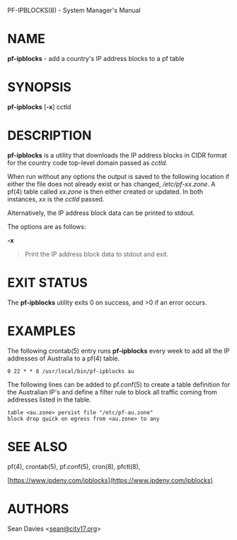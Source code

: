 PF-IPBLOCKS(8) - System Manager's Manual

# NAME

**pf-ipblocks** - add a country's IP address blocks to a pf table

# SYNOPSIS

**pf-ipblocks**
\[**-x**]
cctld

# DESCRIPTION

**pf-ipblocks**
is a utility that downloads the IP address blocks in CIDR format for the
country code top-level domain passed as
*cctld*.

When run without any options the output is saved to the following location
if either the file does not already exist or has changed,
*/etc/pf-xx.zone*.
A
pf(4)
table called
*xx.zone*
is then either created or updated.
In both instances,
*xx*
is the
*cctld*
passed.

Alternatively, the IP address block data can be printed to stdout.

The options are as follows:

**-x**

> Print the IP address block data to stdout and exit.

# EXIT STATUS

The **pf-ipblocks** utility exits&#160;0 on success, and&#160;&gt;0 if an error occurs.

# EXAMPLES

The following
crontab(5)
entry runs
**pf-ipblocks**
every week to add all the IP addresses of Australia to a
pf(4)
table.

	0 22 * * 6 /usr/local/bin/pf-ipblocks au

The following lines can be added to
pf.conf(5)
to create a table definition for the Australian IP's and define a filter rule
to block all traffic coming from addresses listed in the table.

	table <au.zone> persist file "/etc/pf-au.zone"
	block drop quick on egress from <au.zone> to any

# SEE ALSO

pf(4),
crontab(5),
pf.conf(5),
cron(8),
pfctl(8),

[https://www.ipdeny.com/ipblocks](https://www.ipdeny.com/ipblocks)

# AUTHORS

Sean Davies &lt;[sean@city17.org](mailto:sean@city17.org)&gt;
